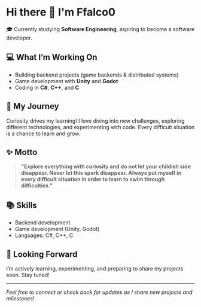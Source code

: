 # Hi there 👋 I'm Ffalco0

🎓 Currently studying **Software Engineering**, aspiring to become a software developer.

## 💻 What I’m Working On
- Building backend projects (game backends & distributed systems)
- Game development with **Unity** and **Godot**
- Coding in **C#**, **C++**, and **C**

## 🚀 My Journey
Curiosity drives my learning! I love diving into new challenges, exploring different technologies, and experimenting with code. Every difficult situation is a chance to learn and grow.

## ✨ Motto
> **"Explore everything with curiosity and do not let your childish side disappear. Never let this spark disappear. Always put myself in every difficult situation in order to learn to swim through difficulties."**

## 📚 Skills
- Backend development
- Game development (Unity, Godot)
- Languages: C#, C++, C

## 🌱 Looking Forward
I’m actively learning, experimenting, and preparing to share my projects soon. Stay tuned!

---

*Feel free to connect or check back for updates as I share new projects and milestones!*
